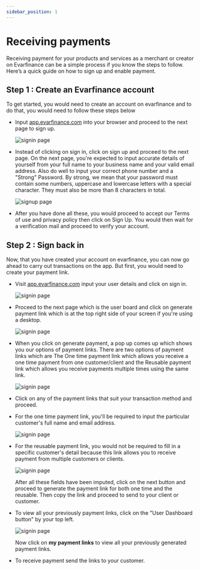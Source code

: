 ```yaml
---
sidebar_position: 1
---
```


# Receiving payments

Receiving payment for your products and services as a merchant or creator on Evarfinance can be a simple process if you know the steps to follow. Here’s a quick guide on how to sign up and enable payment.

## Step 1 : Create an Evarfinance account

To get started, you would need to create an account on evarfinance and to do that, you would need to follow these steps below

- Input [app.evarfinance.com](https://app.evarfinance.com/signin) into your browser and proceed to the next page to sign up.

  ![signin page](../Api/img/signin_page.png)

- Instead of clicking on sign in, click on sign up and proceed to the next page. On the next page, you're expected to input accurate details of yourself from your full name to your business name and your valid email address.
  Also do well to input your correct phone number and a "Strong" Password. By strong, we mean that your password must contain some numbers, uppercase and lowercase letters with a special character. They must also be more than 8 characters in total.

  ![signup page](../Api/img/signup_page_2.png)

- After you have done all these, you would proceed to accept our Terms of use and privacy policy then click on Sign Up. You would then wait for a verification mail and proceed to verify your account.

## Step 2 : Sign back in

Now, that you have created your account on evarfinance, you can now go ahead to carry out transactions on the app. But first, you would need to create your payment link.

- Visit [app.evarfinance.com](https://app.evarfinance.com/signin) input your user details and click on sign in.

  ![signin page](../Api/img/signin_page.png)

- Proceed to the next page which is the user board and click on generate payment link which is at the top right side of your screen if you're using a desktop.

  ![signin page](./img/dashboard.png)

- When you click on generate payment, a pop up comes up which shows you our options of payment links. There are two options of payment links which are The One time payment link which allows you receive a one time payment from one customer/client and the Reusable payment link which allows you receive payments multiple times using the same link.

  ![signin page](./img/generate_links.png)

- Click on any of the payment links that suit your transaction method and proceed.

- For the one time payment link, you'll be required to input the particular customer's full name and email address.

  ![signin page](./img/one_time_link.png)

- For the reusable payment link, you would not be required to fill in a specific customer's detail because this link allows you to receive payment from multiple customers or clients.

  ![signin page](./img/reusable_link.png)

  After all these fields have been imputed, click on the next button and proceed to generate the payment link for both one time and the reusable. Then copy the link and proceed to send to your client or customer.

- To view all your previously payment links, click on the "User Dashboard button" by your top left.

  ![signin page](./img/payment_links.png)

  Now click on **my payment links** to view all your previously generated payment links.

- To receive payment send the links to your customer.
